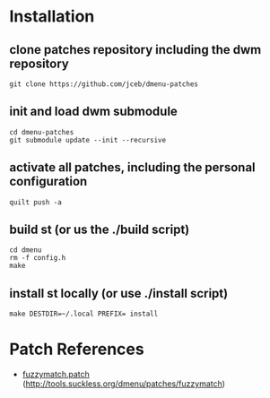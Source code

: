 # Installation

## clone patches repository including the dwm repository

    git clone https://github.com/jceb/dmenu-patches

## init and load dwm submodule

    cd dmenu-patches
    git submodule update --init --recursive

## activate all patches, including the personal configuration

    quilt push -a

## build st (or us the ./build script)

    cd dmenu
    rm -f config.h
    make

## install st locally (or use ./install script)

    make DESTDIR=~/.local PREFIX= install

# Patch References

* [fuzzymatch.patch](patches/fuzzymatch.patch)   (http://tools.suckless.org/dmenu/patches/fuzzymatch)
